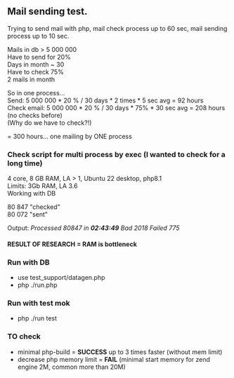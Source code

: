## Mail sending test.  
Trying to send mail with php, mail check process up to 60 sec, mail sending process up to 10 sec.  

Mails in db > 5 000 000  
Have to send for 20%  
Days in month ~ 30  
Have to check 75%  
2 mails in month

So in one process...  
Send: 5 000 000 * 20 % / 30 days * 2 times * 5 sec avg  = 92 hours  
Check email: 5 000 000 * 20 % / 30 days * 75% * 30 sec avg = 208 hours (no checks before)  
(Why do we have to check?!)

= 300 hours... one mailing by ONE process

### Check script for multi process by exec (I wanted to check for a long time)
4 core, 8 GB RAM, LA > 1, Ubuntu 22 desktop, php8.1    
Limits: 3Gb RAM, LA 3.6  
Working with DB

80 847 "checked"   
80 072 "sent"  

Output: _Processed 80847 in **02:43:49** Bad 2018 Failed 775_  

#### RESULT OF RESEARCH = RAM is bottleneck

### Run with DB
 - use test_support/datagen.php
 - php ./run.php

### Run with test mok
- php ./run test <count of mails to send> 

### TO check
- minimal php-build = **SUCCESS** up to 3 times faster (without mem limit)
- decrease php memory limit = **FAIL** (minimal start memory for zend engine 2M, common more than 20M)
  